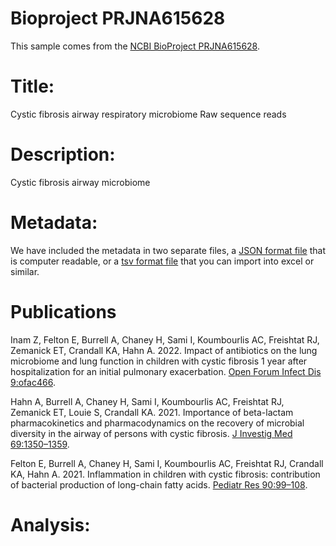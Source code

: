 # Bioproject PRJNA615628

This sample comes from the [NCBI BioProject PRJNA615628](https://www.ncbi.nlm.nih.gov/bioproject/?term=PRJNA615628).

# Title:

Cystic fibrosis airway respiratory microbiome Raw sequence reads

# Description:


Cystic fibrosis airway microbiome


# Metadata:
We have included the metadata in two separate files, a [JSON format file](PRJNA615628.metadata.json.gz) that is computer readable, or a [tsv format file](PRJNA615628.metadata.tsv.gz) that you can import into excel or similar.

# Publications


Inam Z, Felton E, Burrell A, Chaney H, Sami I, Koumbourlis AC, Freishtat RJ, Zemanick ET, Crandall KA, Hahn A. 2022. Impact of antibiotics on the lung microbiome and lung function in children with cystic fibrosis 1 year after hospitalization for an initial pulmonary exacerbation. [Open Forum Infect Dis 9:ofac466](https://doi.org/10.1093/ofid/ofac466).
  


Hahn A, Burrell A, Chaney H, Sami I, Koumbourlis AC, Freishtat RJ, Zemanick ET, Louie S, Crandall KA. 2021. Importance of beta-lactam pharmacokinetics and pharmacodynamics on the recovery of microbial diversity in the airway of persons with cystic fibrosis. [J Investig Med 69:1350–1359](https://doi.org/10.1136/jim-2021-001824).
  

Felton E, Burrell A, Chaney H, Sami I, Koumbourlis AC, Freishtat RJ, Crandall KA, Hahn A. 2021. Inflammation in children with cystic fibrosis: contribution of bacterial production of long-chain fatty acids. [Pediatr Res 90:99–108](https://doi.org/10.1038/s41390-021-01419-4).
  
# Analysis:

